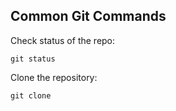 ## Common Git Commands

Check status of the repo:
```
git status
```

Clone the repository:
```
git clone
```
